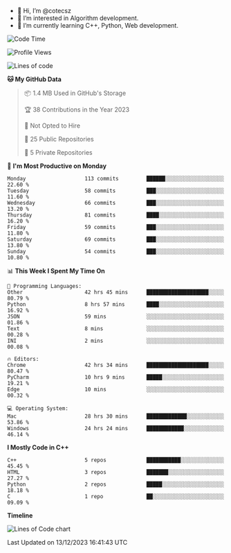 - 👋 Hi, I’m @cotecsz
- 👀 I’m interested in Algorithm development.
- 🌱 I’m currently learning C++, Python, Web development.

<!---
cotecsz/cotecsz is a ✨ special ✨ repository because its `README.md` (this file) appears on your GitHub profile.
You can click the Preview link to take a look at your changes.
--->

<!--START_SECTION:waka-->
![Code Time](http://img.shields.io/badge/Code%20Time-153%20hrs%2018%20mins-blue)

![Profile Views](http://img.shields.io/badge/Profile%20Views-0-blue)

![Lines of code](https://img.shields.io/badge/From%20Hello%20World%20I%27ve%20Written-1.2%20million%20lines%20of%20code-blue)

**🐱 My GitHub Data** 

> 📦 1.4 MB Used in GitHub's Storage 
 > 
> 🏆 38 Contributions in the Year 2023
 > 
> 🚫 Not Opted to Hire
 > 
> 📜 25 Public Repositories 
 > 
> 🔑 5 Private Repositories 
 > 
📅 **I'm Most Productive on Monday** 

```text
Monday                   113 commits         ██████░░░░░░░░░░░░░░░░░░░   22.60 % 
Tuesday                  58 commits          ███░░░░░░░░░░░░░░░░░░░░░░   11.60 % 
Wednesday                66 commits          ███░░░░░░░░░░░░░░░░░░░░░░   13.20 % 
Thursday                 81 commits          ████░░░░░░░░░░░░░░░░░░░░░   16.20 % 
Friday                   59 commits          ███░░░░░░░░░░░░░░░░░░░░░░   11.80 % 
Saturday                 69 commits          ███░░░░░░░░░░░░░░░░░░░░░░   13.80 % 
Sunday                   54 commits          ███░░░░░░░░░░░░░░░░░░░░░░   10.80 % 
```


📊 **This Week I Spent My Time On** 

```text
💬 Programming Languages: 
Other                    42 hrs 45 mins      ████████████████████░░░░░   80.79 % 
Python                   8 hrs 57 mins       ████░░░░░░░░░░░░░░░░░░░░░   16.92 % 
JSON                     59 mins             ░░░░░░░░░░░░░░░░░░░░░░░░░   01.86 % 
Text                     8 mins              ░░░░░░░░░░░░░░░░░░░░░░░░░   00.28 % 
INI                      2 mins              ░░░░░░░░░░░░░░░░░░░░░░░░░   00.08 % 

🔥 Editors: 
Chrome                   42 hrs 34 mins      ████████████████████░░░░░   80.47 % 
PyCharm                  10 hrs 9 mins       █████░░░░░░░░░░░░░░░░░░░░   19.21 % 
Edge                     10 mins             ░░░░░░░░░░░░░░░░░░░░░░░░░   00.32 % 

💻 Operating System: 
Mac                      28 hrs 30 mins      █████████████░░░░░░░░░░░░   53.86 % 
Windows                  24 hrs 24 mins      ████████████░░░░░░░░░░░░░   46.14 % 
```

**I Mostly Code in C++** 

```text
C++                      5 repos             ███████████░░░░░░░░░░░░░░   45.45 % 
HTML                     3 repos             ███████░░░░░░░░░░░░░░░░░░   27.27 % 
Python                   2 repos             █████░░░░░░░░░░░░░░░░░░░░   18.18 % 
C                        1 repo              ██░░░░░░░░░░░░░░░░░░░░░░░   09.09 % 
```



**Timeline**

![Lines of Code chart](https://raw.githubusercontent.com/cotecsz/cotecsz/master/assets/bar_graph.png)


 Last Updated on 13/12/2023 16:41:43 UTC
<!--END_SECTION:waka-->
